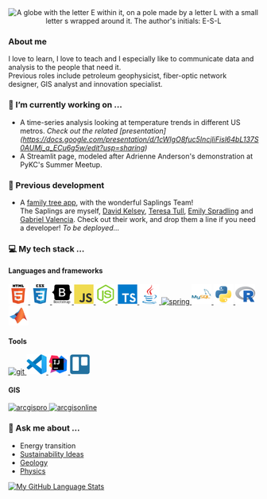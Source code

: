 <div align='center'>
  <picture>
    <source media="(prefers-color-scheme: dark)" srcset="Map+Logo+dark.jpg">
    <source media="(prefers-color-scheme: light)" srcset="Map+Logo+v2-06.jpg">
    <img alt="A globe with the letter E within it, on a pole made by a letter L with a small letter s wrapped around it. The author's initials: E-S-L" src="Map+Logo+v2-06.jpg" width=30%>
  </picture>
</div>

### About me
I love to learn, I love to teach and I especially like to communicate data and analysis to the people that need it.  
Previous roles include petroleum geophysicist, fiber-optic network designer, GIS analyst and innovation specialist.

### 🔭 I’m currently working on ...
- A time-series analysis looking at temperature trends in different US metros. _Check out the related [presentation] (https://docs.google.com/presentation/d/1cWIgO8fuc5IncjIiFisl64bL137S0AUMj_q_ECu6g5w/edit?usp=sharing)_
- A Streamlit page, modeled after Adrienne Anderson's demonstration at PyKC's Summer Meetup.

### 📜 Previous development
- A [family tree app](https://github.com/Jan-23-Liftoff-KC/team-michael-group-repo), with the wonderful Saplings Team!  
 The Saplings are myself, [David Kelsey](https://www.github.com/dkelsey526), [Teresa Tull](https://www.github.com/TNTull), [Emily Spradling](https://www.github.com/spraded) and [Gabriel Valencia](https://www.github.com/gvalencia4). Check out their work, and drop them a line if you need a developer! _To be deployed..._

### 💻 My tech stack ...
#### Languages and frameworks
<p> <a href="https://www.w3.org/html/" target="_blank" rel="noreferrer"> <img src="https://raw.githubusercontent.com/devicons/devicon/master/icons/html5/html5-original-wordmark.svg" alt="html5" width="40" height="40"/> </a>
  <a href="https://www.w3schools.com/css/" target="_blank" rel="noreferrer"> <img src="https://raw.githubusercontent.com/devicons/devicon/master/icons/css3/css3-original-wordmark.svg" alt="css3" width="40" height="40"/> </a>
  <a href="https://getbootstrap.com" target="_blank" rel="noreferrer"> <img src="https://raw.githubusercontent.com/devicons/devicon/master/icons/bootstrap/bootstrap-plain-wordmark.svg" alt="bootstrap" width="40" height="40"/> </a> 
  <a href="https://developer.mozilla.org/en-US/docs/Web/JavaScript" target="_blank" rel="noreferrer"> <img src="https://raw.githubusercontent.com/devicons/devicon/master/icons/javascript/javascript-original.svg" alt="javascript" width="40" height="40"/> </a>
  <a href="https://nodejs.org/en/" target="_blank" rel="noreferrer"> <img src="https://raw.githubusercontent.com/devicons/devicon/master/icons/nodejs/nodejs-original.svg" alt="nodejs" width="40" height="40"/> </a>
  <a href="https://www.typescriptlang.org/" target="_blank" rel="noreferrer"> <img src="https://raw.githubusercontent.com/devicons/devicon/master/icons/typescript/typescript-original.svg" alt="typescript" width="40" height="40"/> </a>
  <a href="https://www.java.com" target="_blank" rel="noreferrer"> <img src="https://raw.githubusercontent.com/devicons/devicon/master/icons/java/java-original.svg" alt="java" width="40" height="40"/> </a> 
  <a href="https://spring.io/" target="_blank" rel="noreferrer"> <img src="https://www.vectorlogo.zone/logos/springio/springio-icon.svg" alt="spring" width="40" height="40"/> </a>
  <a href="https://www.mysql.com/" target="_blank" rel="noreferrer"> <img src="https://raw.githubusercontent.com/devicons/devicon/master/icons/mysql/mysql-original-wordmark.svg" alt="mysql" width="40" height="40"/> </a>  
  <a href="https://www.python.org" target="_blank" rel="noreferrer"> <img src="https://raw.githubusercontent.com/devicons/devicon/master/icons/python/python-original.svg" alt="python" width="40" height="40"/> </a>
  <a href="https://www.r-project.org/" target="_blank" rel="noreferrer"> <img src="https://raw.githubusercontent.com/devicons/devicon/master/icons/r/r-original.svg" alt="r" width="40" height="40"/> </a>
  <a href="https://www.mathworks.com/products/matlab.html" target="_blank" rel="noreferrer"> <img src="https://raw.githubusercontent.com/devicons/devicon/master/icons/matlab/matlab-original.svg" alt="matlab" width="40" height="40"/> </a> </p>

#### Tools
<p>  
  <a href="https://git-scm.com/" target="_blank" rel="noreferrer"> <img src="https://www.vectorlogo.zone/logos/git-scm/git-scm-icon.svg" alt="git" width="40" height="40"/> </a>
  <a href="https://code.visualstudio.com/" target="_blank" rel="noreferrer"> <img src="https://raw.githubusercontent.com/devicons/devicon/master/icons/vscode/vscode-original.svg" alt="vscode" width="40" height="40"/> </a>
  <a href="https://www.jetbrains.com/idea/" target="_blank" rel="noreferrer"> <img src="https://raw.githubusercontent.com/devicons/devicon/master/icons/intellij/intellij-original.svg" alt="intellij" width="40" height="40"/> </a>
  <a href="https://trello.com/" target="_blank" rel="noreferrer"> <img src="https://raw.githubusercontent.com/devicons/devicon/master/icons/trello/trello-plain.svg" alt="trello" width="40" height="40"/> </a>
</p> 

#### GIS
<p> <a href="https://www.esri.com/en-us/arcgis/products/arcgis-pro/overview" target="_blank" rel="noreferrer"> <img src="https://www.esri.com/content/dam/esrisites/en-us/common/icons/product-logos/ArcGIS-Pro.png" alt="arcgispro" width="40" height="40"/> </a> 
  <a href="https://www.esri.com/en-us/arcgis/products/arcgis-online/overview" target="_blank" rel="noreferrer"> <img src="https://www.esri.com/content/dam/esrisites/en-us/common/icons/product-logos/ArcGISOnline.png" alt="arcgisonline" width="40" height="40"/> </a>
  <!--a href="https://www.3-gis.com/en/fiber-network-planning-management-software-3-gis" target="_blank" rel="noreferrer"> <img src="https://www.3-gis.com/hubfs/2020_theme_graphics/logo-landscape.svg" alt="3gis" width="40" height="40"/> </a --> </p>

### 💬 Ask me about ...
- Energy transition
- [Sustainability Ideas](https://ericlyonford.com/digitalgarden/2022/12/10/what-about-using-blast-furnaces-to-fuel-plastic-removal-barges-in-the-ocean)
- [Geology](https://ericlyonford.com/digitalgarden/2023/3/10/limestone)
- [Physics](https://ericlyonford.com/digitalgarden/2023/3/10/phase-rotation-upon-reflection)

[![My GitHub Language Stats](https://github-readme-stats.vercel.app/api/top-langs/?username=FadirTorcer&langs_count=5&theme=githublight)]()

<!--
**FadirTorcer/FadirTorcer** is a ✨ _special_ ✨ repository because its `README.md` (this file) appears on your GitHub profile.

Here are some ideas to get you started:

- 🔭 I’m currently working on ...
- 🌱 I’m currently learning ...
- 👯 I’m looking to collaborate on ...
- 🤔 I’m looking for help with ...
- 💬 Ask me about ...
- 📫 How to reach me: ...
- 😄 Pronouns: ...
- ⚡ Fun fact: ...
-->
